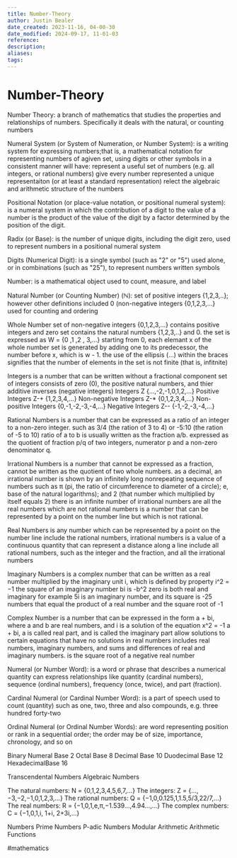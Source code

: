```yaml
---
title: Number-Theory
author: Justin Bealer
date_created: 2023-11-16, 04-00-30
date_modified: 2024-09-17, 11-01-03
reference: 
description: 
aliases: 
tags: 
---
```

# Number-Theory
Number Theory: a branch of mathematics that studies the properties and relationships of numbers. Specifically it deals with the natural, or counting numbers

Numeral  System (or System of Numeration, or Number System): is a writing system for expressing numbers;that is, a mathematical notation for representing numbers of agiven set, using digits or other symbols in a consistent manner
  will have:
      represent a useful set of numbers (e.g. all integers, or rational numbers)
      give every number represented a unique representaiton (or at least a standard representation)
      relect the algebraic and arithmetic structure of the numbers

Positional Notation (or place-value notation, or positional numeral system): is a numeral system in which the contribution of a digit to the value of a number is the product of the value of the digit by a factor determined by the position of the digit.

Radix (or Base): is the number of unique digits, including the digit zero, used to represent numbers in a positional numeral system

Digits (Numerical Digit): is a single symbol (such as "2" or "5") used alone, or in combinations (such as "25"), to represent numbers
  written symbols

Number: is a mathematical object used to count, measure, and label

Natural Number (or Counting Number) (ℕ): set of positive integers {1,2,3,..}; however other definitions included 0 (non-negative integers {0,1,2,3,...}
  used for counting and ordering
<!--ID: 1639528998326-->


Whole Number set of non-negative integers {0,1,2,3,...}
  contains positive integers and zero
  set contains the natural numbers {1,2,3,..} and 0.
  the set is expressed as W = {0 ,1 ,2 , 3,...} starting from 0, each elemant x of the whole number set is generated by adding one to its predecessor, the number before x, which is w - 1. the use of the
  ellipsis (...) within the braces signifies that the number of elements in the set is not finite (that is, infitnite)
<!--ID: 1639528998345-->


Integers is a number that can be written without a fractional component
  set of integers consists of zero (0), the positive natural numbers, and thier additive inverses (negative integers)
      Integers Z {...,-2,-1,0,1,2,...}
      Positive Integers Z-+ {1,2,3,4,...}
      Non-negative Integers Z-* {0,1,2,3,4,...}
      Non-positive Integers {0,-1,-2,-3,-4,...}
      Negative Integers Z-- {-1,-2,-3,-4,...}
<!--ID: 1639528998366-->


Rational Numbers is a number that can be expressed as a ratio of an integer to a non-zero integer.
  such as 3/4 (the ration of 3 to 4) or -5:10 (the ration of -5 to 10)
  ratio of a to b is usually written as the fraction a/b.
  expressed as the quotient of fraction p/q of two integers, numerator p and a non-zero denominator q.

Irrational Numbers is a number that cannot be expressed as a fraction, cannot be written as the quotient of two whole numbers.
  as a decimal, an irrational number is shown by an infinitely long nonrepeating sequence of numbers
  such as π (pi, the ratio of circumference to diameter of a circle); e, base of the natural logarithms); and 2 (that number which multiplied by itself equals 2)
  there is an infinite number of irrational numbers
  are all the real numbers which are not rational numbers
  is a number that can be represented by a point on the number line but which is not rational.

Real Numbers is any number which can be represented by a point on the number line
  include the rational numbers, irrational numbers
  is a value of a continuous quantity that can represent a distance along a line
  include all rational numbers, such as the integer and the fraction, and all the irrational numbers

Imaginary Numbers is a complex number that can be written as a real number multiplied by the imaginary unit i, which is defined by property i^2 = −1
  the square of an imaginary number bi is -b^2
  zero is both real and imaginary
  for example 5i is an imaginary number, and its square is -25
  numbers that equal the product of a real number and the square root of -1

Complex Number is a number that can be expressed in the form a + bi, where a and b are real numbers, and i is a solution of the equation x^2 = -1
  a + bi, a is called real part, and is called the imaginary part
  allow solutions to certain equations that have no solutions in real numbers
  includes real numbers, imaginary numbers, and sums and differences of real and imaginary numbers.
  is the square root of a negative real number

Numeral (or Number Word): is a word or phrase that describes a numerical quantity
  can express relationships like quantity (cardinal numbers), sequence (ordinal numbers), frequency (once, twice), and part (fraction).

  Cardinal Numeral (or Cardinal Number Word): is a part of speech used to count (quantity)
  such as one, two, three and also compounds, e.g. three hundred forty-two

  Ordinal Numeral (or Ordinal Number Words): are word representing position or rank in a sequential order; the order may be of size, importance, chronology, and so on

Binary Numeral Base 2
Octal Base 8
Decimal Base 10
Duodecimal Base 12
HexadecimalBase 16

Transcendental Numbers
Algebraic Numbers

The natural numbers: N = {0,1,2,3,4,5,6,7,...}
The integers: Z = {...,−3,−2,−1,0,1,2,3,...}
The rational numbers: Q = {−1,0,0.125,1,1.5,5/3,22/7,...}
The real numbers: R = {−1,0,1,e,π,−1.539...,4.94...,...}
The complex numbers: C = {−1,0,1,i, 1+i, 2+3i,...}
<!--ID: 1639528998387-->









Numbers
Prime Numbers
P-adic Numbers
Modular Arithmetic
Arithmetic Functions

  #mathematics
